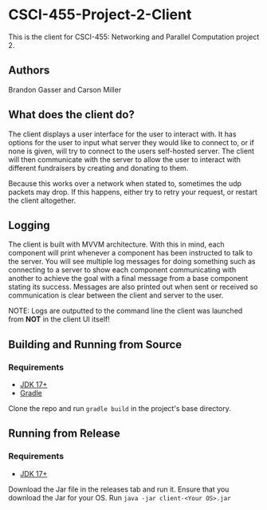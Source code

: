# CSCI-455-Project-2-Client
This is the client for CSCI-455: Networking and Parallel Computation project 2.

## Authors
Brandon Gasser and Carson Miller

## What does the client do?
The client displays a user interface for the user to interact with. It has options for the user to input what server they would like to connect to, or if none is given, will try to connect to the users self-hosted server. The client will then communicate with the server to allow the user to interact with different fundraisers by creating and donating to them.

Because this works over a network when stated to, sometimes the udp packets may drop. If this happens, either try to retry your request, or restart the client altogether.

## Logging
The client is built with MVVM architecture. With this in mind, each component will print whenever a component has been instructed to talk to the server. You will see multiple log messages for doing something such as connecting to a server to show each component communicating with another to achieve the goal with a final message from a base component stating its success. Messages are also printed out when sent or received so communication is clear between the client and server to the user. 

NOTE: Logs are outputted to the command line the client was launched from **NOT** in the client UI itself! 

## Building and Running from Source

### Requirements

- [JDK 17+](https://www.oracle.com/java/technologies/downloads/#java17)
- [Gradle](https://gradle.org/install/)

Clone the repo and run `gradle build` in the project's base directory.

## Running from Release

### Requirements

- [JDK 17+](https://www.oracle.com/java/technologies/downloads/#java17)

Download the Jar file in the releases tab and run it. Ensure that you download the Jar for your OS. Run `java -jar client-<Your OS>.jar`